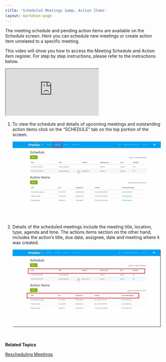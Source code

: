 ```yaml
---
title: 'Scheduled Meetings &amp; Action Items'
layout: markdown-page
---
```

The meeting schedule and pending action items are available on the Schedule screen. Here you can schedule new meetings or create action item unrelated to a specific meeting.

This video will show you how to access the Meeting Schedule and Action item register. For step by step instructions, please refer to the instructions below.

<div class="container my-5">
    <div class="embed-responsive embed-responsive-16by9">
        <iframe class="embed-responsive-item" src="https://www.youtube.com/embed/lO7skQAVS14" allowfullscreen></iframe>
    </div>
</div>

  1. To view the schedule and details of upcoming meetings and outstanding action items click on the “SCHEDULE” tab on the top portion of the screen.
  
      <img class="img-fluid" src="/content/pages/help/clip_image002-4.jpg" />

  2. Details of the scheduled meetings include the meeting title, location, type, agenda and time. The actions items section on the other hand, includes the action’s title, due date, assignee, date and meeting where it was created.
  
      <img class="img-fluid" src="/content/pages/help/clip_image004_thumb-4.jpg" />

&nbsp;

**Related Topics**

[Rescheduling Meetings](/quick-start-guide/scheduled-meetings-action-items/rescheduling-meetings/)

